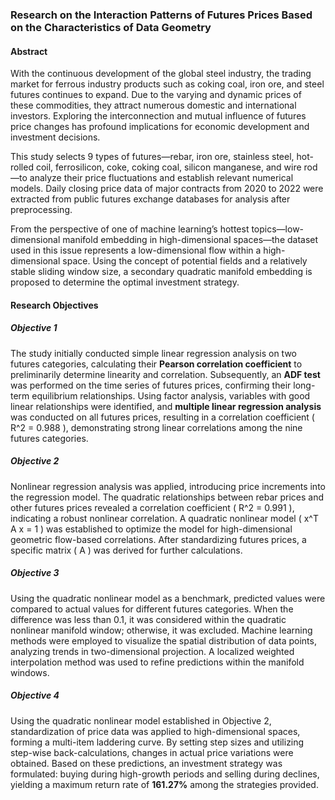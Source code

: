 ### Research on the Interaction Patterns of Futures Prices Based on the Characteristics of Data Geometry

#### Abstract
With the continuous development of the global steel industry, the trading market for ferrous industry products such as coking coal, iron ore, and steel futures continues to expand. Due to the varying and dynamic prices of these commodities, they attract numerous domestic and international investors. Exploring the interconnection and mutual influence of futures price changes has profound implications for economic development and investment decisions.

This study selects 9 types of futures—rebar, iron ore, stainless steel, hot-rolled coil, ferrosilicon, coke, coking coal, silicon manganese, and wire rod—to analyze their price fluctuations and establish relevant numerical models. Daily closing price data of major contracts from 2020 to 2022 were extracted from public futures exchange databases for analysis after preprocessing.

From the perspective of one of machine learning’s hottest topics—low-dimensional manifold embedding in high-dimensional spaces—the dataset used in this issue represents a low-dimensional flow within a high-dimensional space. Using the concept of potential fields and a relatively stable sliding window size, a secondary quadratic manifold embedding is proposed to determine the optimal investment strategy.


#### Research Objectives

##### Objective 1
The study initially conducted simple linear regression analysis on two futures categories, calculating their **Pearson correlation coefficient** to preliminarily determine linearity and correlation. Subsequently, an **ADF test** was performed on the time series of futures prices, confirming their long-term equilibrium relationships. Using factor analysis, variables with good linear relationships were identified, and **multiple linear regression analysis** was conducted on all futures prices, resulting in a correlation coefficient \( R^2 = 0.988 \), demonstrating strong linear correlations among the nine futures categories.

##### Objective 2
Nonlinear regression analysis was applied, introducing price increments into the regression model. The quadratic relationships between rebar prices and other futures prices revealed a correlation coefficient \( R^2 = 0.991 \), indicating a robust nonlinear correlation. A quadratic nonlinear model \( x^T A x = 1 \) was established to optimize the model for high-dimensional geometric flow-based correlations. After standardizing futures prices, a specific matrix \( A \) was derived for further calculations.

##### Objective 3
Using the quadratic nonlinear model as a benchmark, predicted values were compared to actual values for different futures categories. When the difference was less than 0.1, it was considered within the quadratic nonlinear manifold window; otherwise, it was excluded. Machine learning methods were employed to visualize the spatial distribution of data points, analyzing trends in two-dimensional projection. A localized weighted interpolation method was used to refine predictions within the manifold windows.

##### Objective 4
Using the quadratic nonlinear model established in Objective 2, standardization of price data was applied to high-dimensional spaces, forming a multi-item laddering curve. By setting step sizes and utilizing step-wise back-calculations, changes in actual price variations were obtained. Based on these predictions, an investment strategy was formulated: buying during high-growth periods and selling during declines, yielding a maximum return rate of **161.27%** among the strategies provided.

